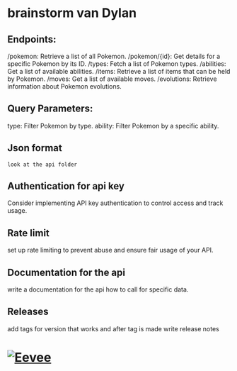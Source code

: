 # brainstorm van Dylan

## Endpoints:

/pokemon: Retrieve a list of all Pokemon.
/pokemon/{id}: Get details for a specific Pokemon by its ID.
/types: Fetch a list of Pokemon types.
/abilities: Get a list of available abilities.
/items: Retrieve a list of items that can be held by Pokemon.
/moves: Get a list of available moves.
/evolutions: Retrieve information about Pokemon evolutions.

## Query Parameters:

type: Filter Pokemon by type.
ability: Filter Pokemon by a specific ability.

## Json format 

```look at the api folder```

## Authentication for api key

Consider implementing API key authentication to control access and track usage.
## Rate limit 

set up rate limiting to prevent abuse and ensure fair usage of your API.
## Documentation for the api

write a documentation for the api how to call for specific data.
## Releases

add tags for version that works
and after tag is made write release notes

# [![Eevee](https://img.pokemondb.net/sprites/home/normal/eevee-gigantamax.png)](https://pokemondb.net/pokedex/eevee)